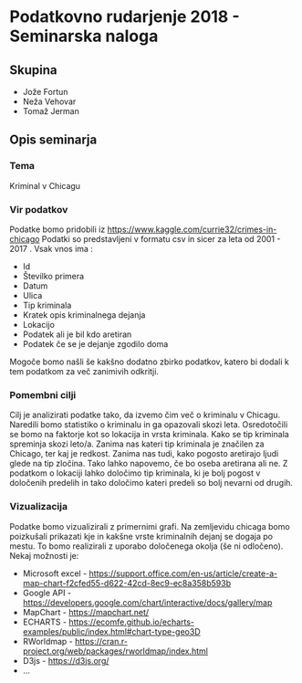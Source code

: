# Podatkovno rudarjenje 2018 - Seminarska naloga
## Skupina
* Jože Fortun
* Neža Vehovar
* Tomaž Jerman

## Opis seminarja
### Tema
Kriminal v Chicagu

### Vir podatkov
Podatke bomo pridobili iz
https://www.kaggle.com/currie32/crimes-in-chicago
Podatki so predstavljeni v formatu csv in sicer za leta od 2001 - 2017 . Vsak vnos ima :

* Id
* Številko primera
* Datum
* Ulica
* Tip kriminala
* Kratek opis kriminalnega dejanja
* Lokacijo
* Podatek ali je bil kdo aretiran
* Podatek če se je dejanje zgodilo doma

Mogoče bomo našli še kakšno dodatno zbirko podatkov, katero bi dodali k tem podatkom za več zanimivih odkritji.

### Pomembni cilji
Cilj je analizirati podatke tako, da izvemo čim več o kriminalu v Chicagu. 
Naredili bomo statistiko o kriminalu in ga opazovali skozi leta. Osredotočili se bomo na faktorje kot so lokacija in vrsta kriminala. Kako se tip kriminala spreminja skozi leto/a. Zanima nas kateri tip kriminala je značilen za Chicago, ter kaj je redkost.
Zanima nas tudi, kako pogosto aretirajo ljudi glede na tip zločina. Tako lahko napovemo, če bo oseba aretirana ali ne.
Z podatkom o lokaciji lahko določimo tip kriminala, ki je bolj pogost v določenih predelih in tako določimo kateri predeli so bolj nevarni od drugih.

### Vizualizacija
Podatke bomo vizualizirali z primernimi grafi. Na zemljevidu chicaga bomo poizkušali prikazati kje in kakšne vrste kriminalnih dejanj se dogaja po mestu. To bomo realizirali z uporabo določenega okolja (še ni odločeno).
Nekaj možnosti je:

* Microsoft excel - https://support.office.com/en-us/article/create-a-map-chart-f2cfed55-d622-42cd-8ec9-ec8a358b593b
* Google API - https://developers.google.com/chart/interactive/docs/gallery/map
* MapChart - https://mapchart.net/
* ECHARTS - https://ecomfe.github.io/echarts-examples/public/index.html#chart-type-geo3D
* RWorldmap - https://cran.r-project.org/web/packages/rworldmap/index.html
* D3js - https://d3js.org/
* ...

